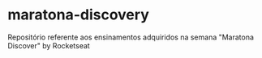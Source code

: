 # maratona-discovery
Repositório referente aos ensinamentos adquiridos na semana "Maratona Discover" by Rocketseat

